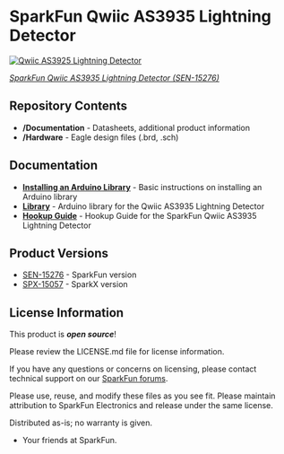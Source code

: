  SparkFun Qwiic AS3935 Lightning Detector
========================================

[![Qwiic AS3925 Lightning Detector](https://cdn.sparkfun.com/r/400-400/assets/parts/1/3/7/5/1/15276-SparkFun_Lightning_Detector_-_AS3935__Qwiic_-01.jpg)](https://www.sparkfun.com/products/15276)

[*SparkFun Qwiic AS3935 Lightning Detector (SEN-15276)*](https://www.sparkfun.com/products/15276)

Repository Contents
-------------------

* **/Documentation** - Datasheets, additional product information
* **/Hardware** - Eagle design files (.brd, .sch)

Documentation
--------------
* **[Installing an Arduino Library](https://learn.sparkfun.com/tutorials/installing-an-arduino-library/)** - Basic instructions on installing an Arduino library
* **[Library](https://github.com/sparkfun/SparkFun_AS3935_Lightning_Detector_Library)** - Arduino library for the Qwiic AS3935 Lightning Detector
* **[Hookup Guide](https://learn.sparkfun.com/tutorials/sparkfun-qwiic-as3935-lightning-detector-hookup-guide)** - Hookup Guide for the SparkFun Qwiic AS3935 Lightning Detector

Product Versions
--------------
* [SEN-15276](https://www.sparkfun.com/products/15276) - SparkFun version
* [SPX-15057](https://www.sparkfun.com/products/retired/15057) - SparkX version

License Information
-------------------

This product is _**open source**_! 

Please review the LICENSE.md file for license information.

If you have any questions or concerns on licensing, please contact technical support on our [SparkFun forums](https://forum.sparkfun.com/viewforum.php?f=152).

Please use, reuse, and modify these files as you see fit. Please maintain attribution to SparkFun Electronics and release under the same license.

Distributed as-is; no warranty is given.

- Your friends at SparkFun.
